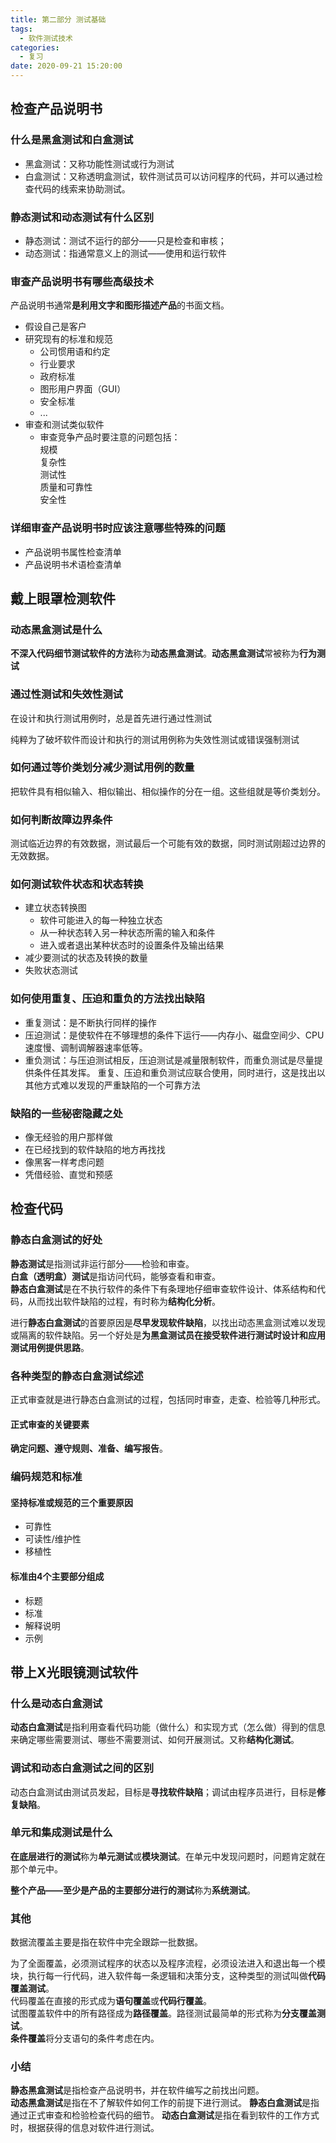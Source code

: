 ```yaml
---
title: 第二部分 测试基础
tags:
  - 软件测试技术
categories:
  - 复习
date: 2020-09-21 15:20:00
---
```

## 检查产品说明书
### 什么是黑盒测试和白盒测试
- 黑盒测试：又称功能性测试或行为测试
- 白盒测试：又称透明盒测试，软件测试员可以访问程序的代码，并可以通过检查代码的线索来协助测试。
### 静态测试和动态测试有什么区别
- 静态测试：测试不运行的部分——只是检查和审核；
- 动态测试：指通常意义上的测试——使用和运行软件
### 审查产品说明书有哪些高级技术
产品说明书通常**是利用文字和图形描述产品**的书面文档。
- 假设自己是客户
- 研究现有的标准和规范
  - 公司惯用语和约定
  - 行业要求
  - 政府标准
  - 图形用户界面（GUI）
  - 安全标准
  - ...
- 审查和测试类似软件
  - 审查竞争产品时要注意的问题包括：  
    规模  
	复杂性  
	测试性  
	质量和可靠性  
	安全性
### 详细审查产品说明书时应该注意哪些特殊的问题
- 产品说明书属性检查清单
- 产品说明书术语检查清单
## 戴上眼罩检测软件
### 动态黑盒测试是什么
**不深入代码细节测试软件的方法**称为**动态黑盒测试**。**动态黑盒测试**常被称为**行为测试**
### 通过性测试和失效性测试
在设计和执行测试用例时，总是首先进行通过性测试

纯粹为了破坏软件而设计和执行的测试用例称为失效性测试或错误强制测试
### 如何通过等价类划分减少测试用例的数量
把软件具有相似输入、相似输出、相似操作的分在一组。这些组就是等价类划分。
### 如何判断故障边界条件
测试临近边界的有效数据，测试最后一个可能有效的数据，同时测试刚超过边界的无效数据。
### 如何测试软件状态和状态转换
- 建立状态转换图
  - 软件可能进入的每一种独立状态
  - 从一种状态转入另一种状态所需的输入和条件
  - 进入或者退出某种状态时的设置条件及输出结果
- 减少要测试的状态及转换的数量
- 失败状态测试
### 如何使用重复、压迫和重负的方法找出缺陷
- 重复测试：是不断执行同样的操作
- 压迫测试：是使软件在不够理想的条件下运行——内存小、磁盘空间少、CPU速度慢、调制调解器速率低等。
- 重负测试：与压迫测试相反，压迫测试是减量限制软件，而重负测试是尽量提供条件任其发挥。
重复、压迫和重负测试应联合使用，同时进行，这是找出以其他方式难以发现的严重缺陷的一个可靠方法
### 缺陷的一些秘密隐藏之处
- 像无经验的用户那样做
- 在已经找到的软件缺陷的地方再找找
- 像黑客一样考虑问题
- 凭借经验、直觉和预感
## 检查代码
### 静态白盒测试的好处
**静态测试**是指测试非运行部分——检验和审查。  
**白盒（透明盒）测试**是指访问代码，能够查看和审查。  
**静态白盒测试**是在不执行软件的条件下有条理地仔细审查软件设计、体系结构和代码，从而找出软件缺陷的过程，有时称为**结构化分析**。

进行**静态白盒测试**的首要原因是**尽早发现软件缺陷**，以找出动态黑盒测试难以发现或隔离的软件缺陷。另一个好处是**为黑盒测试员在接受软件进行测试时设计和应用测试用例提供思路**。
### 各种类型的静态白盒测试综述
正式审查就是进行静态白盒测试的过程，包括同时审查，走查、检验等几种形式。
#### 正式审查的关键要素
**确定问题、遵守规则、准备、编写报告**。
### 编码规范和标准
#### 坚持标准或规范的三个重要原因
- 可靠性
- 可读性/维护性
- 移植性
#### 标准由4个主要部分组成
- 标题
- 标准
- 解释说明
- 示例
## 带上X光眼镜测试软件
### 什么是动态白盒测试
**动态白盒测试**是指利用查看代码功能（做什么）和实现方式（怎么做）得到的信息来确定哪些需要测试、哪些不需要测试、如何开展测试。又称**结构化测试**。
### 调试和动态白盒测试之间的区别
动态白盒测试由测试员发起，目标是**寻找软件缺陷**；调试由程序员进行，目标是**修复缺陷**。
### 单元和集成测试是什么
**在底层进行的测试**称为**单元测试**或**模块测试**。在单元中发现问题时，问题肯定就在那个单元中。

**整个产品——至少是产品的主要部分进行的测试**称为**系统测试**。
### 其他
数据流覆盖主要是指在软件中完全跟踪一批数据。

为了全面覆盖，必须测试程序的状态以及程序流程，必须设法进入和退出每一个模块，执行每一行代码，进入软件每一条逻辑和决策分支，这种类型的测试叫做**代码覆盖测试**。  
代码覆盖在直接的形式成为**语句覆盖**或**代码行覆盖**。  
试图覆盖软件中的所有路径成为**路径覆盖**。路径测试最简单的形式称为**分支覆盖测试**。  
**条件覆盖**将分支语句的条件考虑在内。
### 小结
**静态黑盒测试**是指检查产品说明书，并在软件编写之前找出问题。  
**动态黑盒测试**是指在不了解软件如何工作的前提下进行测试。
**静态白盒测试**是指通过正式审查和检验检查代码的细节。
**动态白盒测试**是指在看到软件的工作方式时，根据获得的信息对软件进行测试。